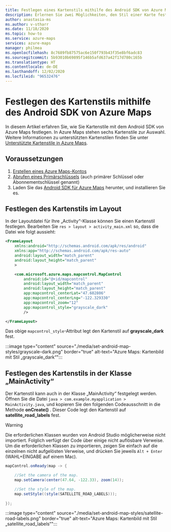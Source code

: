 ```yaml
---
title: Festlegen eines Kartenstils mithilfe des Android SDK von Azure Maps
description: Erlernen Sie zwei Möglichkeiten, den Stil einer Karte festzulegen. Hier erfahren Sie, wie Sie mithilfe des Android SDK für Microsoft Azure Maps den Stil in der Layoutdatei oder in der Aktivitätsklasse anpassen.
author: anastasia-ms
ms.author: v-stharr
ms.date: 11/18/2020
ms.topic: how-to
ms.service: azure-maps
services: azure-maps
manager: philmea
ms.openlocfilehash: 8c7689fb87575ac6e150f793b43f35e8bf6adc83
ms.sourcegitcommit: 5b93010b69895f146b5afd637a42f17d780c165b
ms.translationtype: HT
ms.contentlocale: de-DE
ms.lasthandoff: 12/02/2020
ms.locfileid: "96532476"
---
```

# <a name="set-map-style-using-azure-maps-android-sdk"></a>Festlegen des Kartenstils mithilfe des Android SDK von Azure Maps

In diesem Artikel erfahren Sie, wie Sie Kartenstile mit dem Android SDK von Azure Maps festlegen. In Azure Maps stehen sechs Kartenstile zur Auswahl. Weitere Informationen zu unterstützten Kartenstilen finden Sie unter [Unterstützte Kartenstile in Azure Maps](./supported-map-styles.md).

## <a name="prerequisites"></a>Voraussetzungen

1. [Erstellen eines Azure Maps-Kontos](quick-demo-map-app.md#create-an-azure-maps-account)
2. [Abrufen eines Primärschlüssels](quick-demo-map-app.md#get-the-primary-key-for-your-account) (auch primärer Schlüssel oder Abonnementschlüssel genannt)
3. Laden Sie das [Android SDK für Azure Maps](./how-to-use-android-map-control-library.md) herunter, und installieren Sie es.


## <a name="set-map-style-in-the-layout"></a>Festlegen des Kartenstils im Layout

In der Layoutdatei für Ihre „Activity“-Klasse können Sie einen Kartenstil festlegen. Bearbeiten Sie `res > layout > activity_main.xml` so, dass die Datei wie folgt aussieht:

```XML
<FrameLayout
    xmlns:android="http://schemas.android.com/apk/res/android"
    xmlns:app="http://schemas.android.com/apk/res-auto"
    android:layout_width="match_parent"
    android:layout_height="match_parent"
    >

    <com.microsoft.azure.maps.mapcontrol.MapControl
        android:id="@+id/mapcontrol"
        android:layout_width="match_parent"
        android:layout_height="match_parent"
        app:mapcontrol_centerLat="47.602806"
        app:mapcontrol_centerLng="-122.329330"
        app:mapcontrol_zoom="12"
        app:mapcontrol_style="grayscale_dark"
        />

</FrameLayout>
```

Das obige `mapcontrol_style`-Attribut legt den Kartenstil auf **grayscale_dark** fest.

:::image type="content" source="./media/set-android-map-styles/grayscale-dark.png" border="true" alt-text="Azure Maps: Kartenbild mit Stil „grayscale_dark“":::

## <a name="set-map-style-in-the-mainactivity-class"></a>Festlegen des Kartenstils in der Klasse „MainActivity“

Der Kartenstil kann auch in der Klasse „MainActivity“ festgelegt werden. Öffnen Sie die Datei `java > com.example.myapplication > MainActivity.java`, und kopieren Sie den folgenden Codeausschnitt in die Methode **onCreate()** . Dieser Code legt den Kartenstil auf **satellite_road_labels** fest.

>[!WARNING]
>Die erforderlichen Klassen wurden von Android Studio möglicherweise nicht importiert.  Folglich verfügt der Code über einige nicht auflösbare Verweise. Um die erforderlichen Klassen zu importieren, zeigen Sie einfach auf die einzelnen nicht aufgelösten Verweise, und drücken Sie jeweils `Alt + Enter` (WAHL+EINGABE auf einem Mac).

```Java
mapControl.onReady(map -> {

    //Set the camera of the map.
    map.setCamera(center(47.64, -122.33), zoom(14));

    //Set the style of the map.
    map.setStyle((style(SATELLITE_ROAD_LABELS)));
       
});
```

:::image type="content" source="./media/set-android-map-styles/satellite-road-labels.png" border="true" alt-text="Azure Maps: Kartenbild mit Stil „satellite_road_labels“":::